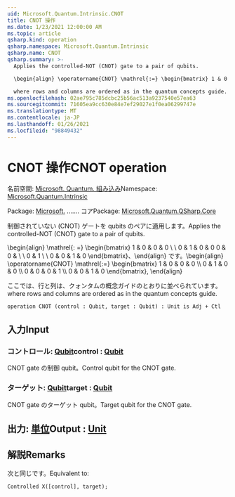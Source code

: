 ```yaml
---
uid: Microsoft.Quantum.Intrinsic.CNOT
title: CNOT 操作
ms.date: 1/23/2021 12:00:00 AM
ms.topic: article
qsharp.kind: operation
qsharp.namespace: Microsoft.Quantum.Intrinsic
qsharp.name: CNOT
qsharp.summary: >-
  Applies the controlled-NOT (CNOT) gate to a pair of qubits.

  \begin{align} \operatorname{CNOT} \mathrel{:=} \begin{bmatrix} 1 & 0 & 0 & 0 \\\\ 0 & 1 & 0 & 0 \\\\ 0 & 0 & 0 & 1 \\\\ 0 & 0 & 1 & 0 \end{bmatrix}, \end{align}

  where rows and columns are ordered as in the quantum concepts guide.
ms.openlocfilehash: 02ae795c785dcbc25b56ac513a9237540e57ea63
ms.sourcegitcommit: 71605ea9cc630e84e7ef29027e1f0ea06299747e
ms.translationtype: MT
ms.contentlocale: ja-JP
ms.lasthandoff: 01/26/2021
ms.locfileid: "98849432"
---
```

# <a name="cnot-operation"></a><span data-ttu-id="906cc-102">CNOT 操作</span><span class="sxs-lookup"><span data-stu-id="906cc-102">CNOT operation</span></span>

<span data-ttu-id="906cc-103">名前空間: [Microsoft. Quantum. 組み込み](xref:Microsoft.Quantum.Intrinsic)</span><span class="sxs-lookup"><span data-stu-id="906cc-103">Namespace: [Microsoft.Quantum.Intrinsic](xref:Microsoft.Quantum.Intrinsic)</span></span>

<span data-ttu-id="906cc-104">Package: [Microsoft.](https://nuget.org/packages/Microsoft.Quantum.QSharp.Core) ....... コア</span><span class="sxs-lookup"><span data-stu-id="906cc-104">Package: [Microsoft.Quantum.QSharp.Core](https://nuget.org/packages/Microsoft.Quantum.QSharp.Core)</span></span>


<span data-ttu-id="906cc-105">制御されていない (CNOT) ゲートを qubits のペアに適用します。</span><span class="sxs-lookup"><span data-stu-id="906cc-105">Applies the controlled-NOT (CNOT) gate to a pair of qubits.</span></span>

<span data-ttu-id="906cc-106">\begin{align} \mathrel{: =} \begin{bmatrix} 1 & 0 & 0 & 0 \\ \\ 0 & 1 & 0 & 0 0 & 0 & \\ \\ 0 & 1 \\ \\ 0 & 0 & 1 & 0 \end{bmatrix}、\end{align} です。</span><span class="sxs-lookup"><span data-stu-id="906cc-106">\begin{align} \operatorname{CNOT} \mathrel{:=} \begin{bmatrix} 1 & 0 & 0 & 0 \\\\ 0 & 1 & 0 & 0 \\\\ 0 & 0 & 0 & 1 \\\\ 0 & 0 & 1 & 0 \end{bmatrix}, \end{align}</span></span>

<span data-ttu-id="906cc-107">ここでは、行と列は、クォンタムの概念ガイドのとおりに並べられています。</span><span class="sxs-lookup"><span data-stu-id="906cc-107">where rows and columns are ordered as in the quantum concepts guide.</span></span>

```qsharp
operation CNOT (control : Qubit, target : Qubit) : Unit is Adj + Ctl
```


## <a name="input"></a><span data-ttu-id="906cc-108">入力</span><span class="sxs-lookup"><span data-stu-id="906cc-108">Input</span></span>

### <a name="control--qubit"></a><span data-ttu-id="906cc-109">コントロール: [Qubit](xref:microsoft.quantum.lang-ref.qubit)</span><span class="sxs-lookup"><span data-stu-id="906cc-109">control : [Qubit](xref:microsoft.quantum.lang-ref.qubit)</span></span>

<span data-ttu-id="906cc-110">CNOT gate の制御 qubit。</span><span class="sxs-lookup"><span data-stu-id="906cc-110">Control qubit for the CNOT gate.</span></span>


### <a name="target--qubit"></a><span data-ttu-id="906cc-111">ターゲット: [Qubit](xref:microsoft.quantum.lang-ref.qubit)</span><span class="sxs-lookup"><span data-stu-id="906cc-111">target : [Qubit](xref:microsoft.quantum.lang-ref.qubit)</span></span>

<span data-ttu-id="906cc-112">CNOT gate のターゲット qubit。</span><span class="sxs-lookup"><span data-stu-id="906cc-112">Target qubit for the CNOT gate.</span></span>



## <a name="output--unit"></a><span data-ttu-id="906cc-113">出力: [単位](xref:microsoft.quantum.lang-ref.unit)</span><span class="sxs-lookup"><span data-stu-id="906cc-113">Output : [Unit](xref:microsoft.quantum.lang-ref.unit)</span></span>



## <a name="remarks"></a><span data-ttu-id="906cc-114">解説</span><span class="sxs-lookup"><span data-stu-id="906cc-114">Remarks</span></span>

<span data-ttu-id="906cc-115">次と同じです。</span><span class="sxs-lookup"><span data-stu-id="906cc-115">Equivalent to:</span></span>

```qsharp
Controlled X([control], target);
```